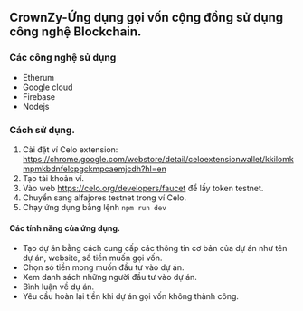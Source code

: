 ## CrownZy-Ứng dụng gọi vốn cộng đồng sử dụng công nghệ Blockchain.

### Các công nghệ sử dụng
- Etherum
- Google cloud
- Firebase
- Nodejs

### Cách sử dụng.
1. Cài đặt ví Celo extension: https://chrome.google.com/webstore/detail/celoextensionwallet/kkilomkmpmkbdnfelcpgckmpcaemjcdh?hl=en
2. Tạo tài khoản ví.
3. Vào web https://celo.org/developers/faucet để lấy token testnet.
4. Chuyển sang alfajores testnet trong ví Celo.
5. Chạy ứng dụng bằng lệnh ```npm run dev```

#### Các tính năng của ứng dụng.

- Tạo dự án bằng cách cung cấp các thông tin cơ bản của dự án như tên dự án, website, số tiền muốn gọi vốn.
- Chọn só tiền mong muốn đầu tư vào dự án.
- Xem danh sách những người đầu tư vào dự án.
- Bình luận về dự án.
- Yêu cầu hoàn lại tiền khi dự án gọi vốn không thành công.


